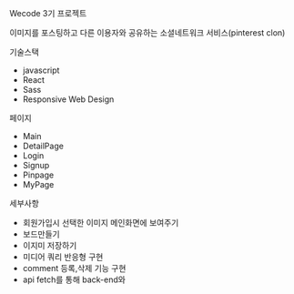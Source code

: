 Wecode 3기 프로젝트 

이미지를 포스팅하고 다른 이용자와 공유하는 소셜네트워크 서비스(pinterest clon)

기술스택

- javascript
- React
- Sass
- Responsive Web Design

페이지

- Main
- DetailPage
- Login
- Signup
- Pinpage
- MyPage

세부사항

- 회원가입시 선택한 이미지 메인화면에 보여주기
- 보드만들기
- 이지미 저장하기
- 미디어 쿼리 반응형 구현
- comment 등록,삭제 기능 구현
- api fetch를 통해 back-end와 
